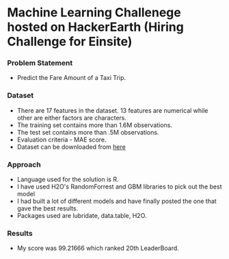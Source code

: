 # Machine Learning Challenege hosted on HackerEarth (Hiring Challenge for Einsite)

### Problem Statement
- Predict the Fare Amount of a Taxi Trip.

### Dataset 
- There are 17 features in the dataset. 13 features are numerical while other are either factors are characters.
- The training set contains more than 1.6M observations. 
- The test set contains  more than .5M observations.
- Evaluation criteria - MAE score.
- Dataset can be downloaded from [here](https://s3-ap-southeast-1.amazonaws.com/he-public-data/cabbie_datafa2fec8.zip)

### Approach
 - Language used for the solution is R.
  - I have used H2O's RandomForrest and GBM libraries to pick out the best model
  - I had built a lot of different models and have finally posted the one that gave the best results. 
  - Packages used are lubridate, data.table, H2O.

### Results
 - My score was 99.21666 which ranked 20th LeaderBoard.

